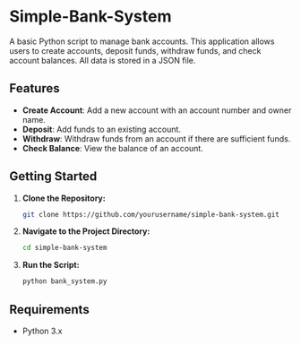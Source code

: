 # Simple-Bank-System

A basic Python script to manage bank accounts. This application allows users to create accounts, deposit funds, withdraw funds, and check account balances. All data is stored in a JSON file.

## Features

- **Create Account**: Add a new account with an account number and owner name.
- **Deposit**: Add funds to an existing account.
- **Withdraw**: Withdraw funds from an account if there are sufficient funds.
- **Check Balance**: View the balance of an account.

## Getting Started

1. **Clone the Repository:**

    ```bash
    git clone https://github.com/yourusername/simple-bank-system.git
    ```

2. **Navigate to the Project Directory:**

    ```bash
    cd simple-bank-system
    ```

3. **Run the Script:**

    ```bash
    python bank_system.py
    ```

## Requirements

- Python 3.x
